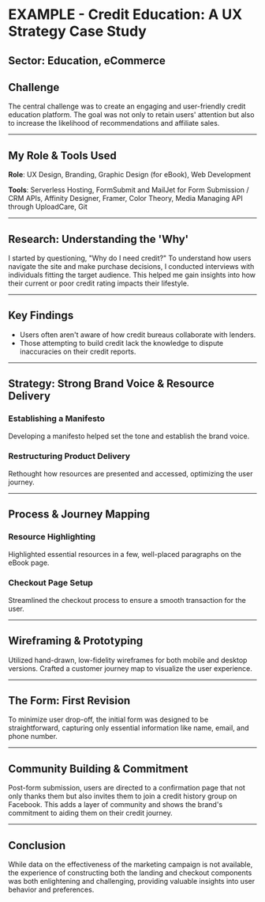 # EXAMPLE - Credit Education: A UX Strategy Case Study

## Sector: Education, eCommerce

## Challenge

The central challenge was to create an engaging and user-friendly credit education platform. The goal was not only to retain users' attention but also to increase the likelihood of recommendations and affiliate sales.

---

## My Role & Tools Used

**Role**: UX Design, Branding, Graphic Design (for eBook), Web Development

**Tools**: Serverless Hosting, FormSubmit and MailJet for Form Submission / CRM APIs, Affinity Designer, Framer, Color Theory, Media Managing API through UploadCare, Git

---

## Research: Understanding the 'Why'

I started by questioning, "Why do I need credit?" To understand how users navigate the site and make purchase decisions, I conducted interviews with individuals fitting the target audience. This helped me gain insights into how their current or poor credit rating impacts their lifestyle.

---

## Key Findings

- Users often aren't aware of how credit bureaus collaborate with lenders.
- Those attempting to build credit lack the knowledge to dispute inaccuracies on their credit reports.

---

## Strategy: Strong Brand Voice & Resource Delivery

### Establishing a Manifesto

Developing a manifesto helped set the tone and establish the brand voice. 

### Restructuring Product Delivery

Rethought how resources are presented and accessed, optimizing the user journey.

---

## Process & Journey Mapping

### Resource Highlighting

Highlighted essential resources in a few, well-placed paragraphs on the eBook page.

### Checkout Page Setup

Streamlined the checkout process to ensure a smooth transaction for the user.

---

## Wireframing & Prototyping

Utilized hand-drawn, low-fidelity wireframes for both mobile and desktop versions. Crafted a customer journey map to visualize the user experience.

---

## The Form: First Revision

To minimize user drop-off, the initial form was designed to be straightforward, capturing only essential information like name, email, and phone number.

---

## Community Building & Commitment

Post-form submission, users are directed to a confirmation page that not only thanks them but also invites them to join a credit history group on Facebook. This adds a layer of community and shows the brand's commitment to aiding them on their credit journey.

---

## Conclusion

While data on the effectiveness of the marketing campaign is not available, the experience of constructing both the landing and checkout components was both enlightening and challenging, providing valuable insights into user behavior and preferences.